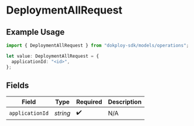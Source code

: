 # DeploymentAllRequest

## Example Usage

```typescript
import { DeploymentAllRequest } from "dokploy-sdk/models/operations";

let value: DeploymentAllRequest = {
  applicationId: "<id>",
};
```

## Fields

| Field              | Type               | Required           | Description        |
| ------------------ | ------------------ | ------------------ | ------------------ |
| `applicationId`    | *string*           | :heavy_check_mark: | N/A                |